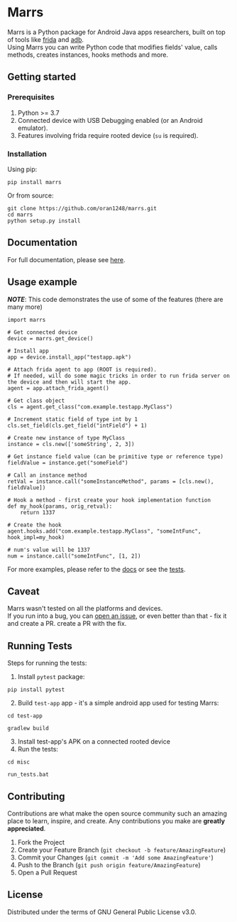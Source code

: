# Marrs

Marrs is a Python package for Android Java apps researchers, built on top of tools like [frida](https://frida.re) and
[adb](https://developer.android.com/studio/command-line/adb).  
Using Marrs you can write Python code that modifies fields' value, calls methods, creates instances, hooks methods and
more.

## Getting started

### Prerequisites

1. Python >= 3.7
2. Connected device with USB Debugging enabled (or an Android emulator).
3. Features involving frida require rooted device (`su` is required).

### Installation

Using pip:

    pip install marrs

Or from source:

    git clone https://github.com/oran1248/marrs.git
    cd marrs
    python setup.py install

## Documentation

For full documentation, please see [here](https://oran1248.github.io/marrs/).

## Usage example

***NOTE***: This code demonstrates the use of some of the features (there are many more)

    import marrs

    # Get connected device
    device = marrs.get_device()

    # Install app
    app = device.install_app("testapp.apk")

    # Attach frida agent to app (ROOT is required).
    # If needed, will do some magic tricks in order to run frida server on the device and then will start the app.
    agent = app.attach_frida_agent()

    # Get class object
    cls = agent.get_class("com.example.testapp.MyClass")

    # Increment static field of type int by 1
    cls.set_field(cls.get_field("intField") + 1)

    # Create new instance of type MyClass
    instance = cls.new(['someString', 2, 3])
    
    # Get instance field value (can be primitive type or reference type)
    fieldValue = instance.get("someField") 
    
    # Call an instance method
    retVal = instance.call("someInstanceMethod", params = [cls.new(), fieldValue])

    # Hook a method - first create your hook implementation function
    def my_hook(params, orig_retval):
        return 1337

    # Create the hook
    agent.hooks.add("com.example.testapp.MyClass", "someIntFunc", hook_impl=my_hook)

    # num's value will be 1337
    num = instance.call("someIntFunc", [1, 2])

For more examples, please refer to the [docs](https://oran1248.github.io/marrs/) or see the [tests](tests).

## Caveat

Marrs wasn't tested on all the platforms and devices.  
If you run into a bug, you can [open an issue](issues), or even better than that - fix it and create a PR. create a PR
with the fix.

## Running Tests

Steps for running the tests:

1. Install `pytest` package:

`pip install pytest`

2. Build `test-app` app - it's a simple android app used for testing Marrs:

`cd test-app`

`gradlew build`

3. Install test-app's APK on a connected rooted device
4. Run the tests:

`cd misc`

`run_tests.bat`

## Contributing

Contributions are what make the open source community such an amazing place to learn, inspire, and create. Any
contributions you make are **greatly appreciated**.

1. Fork the Project
2. Create your Feature Branch (`git checkout -b feature/AmazingFeature`)
3. Commit your Changes (`git commit -m 'Add some AmazingFeature'`)
4. Push to the Branch (`git push origin feature/AmazingFeature`)
5. Open a Pull Request

## License

Distributed under the terms of GNU General Public License v3.0.










